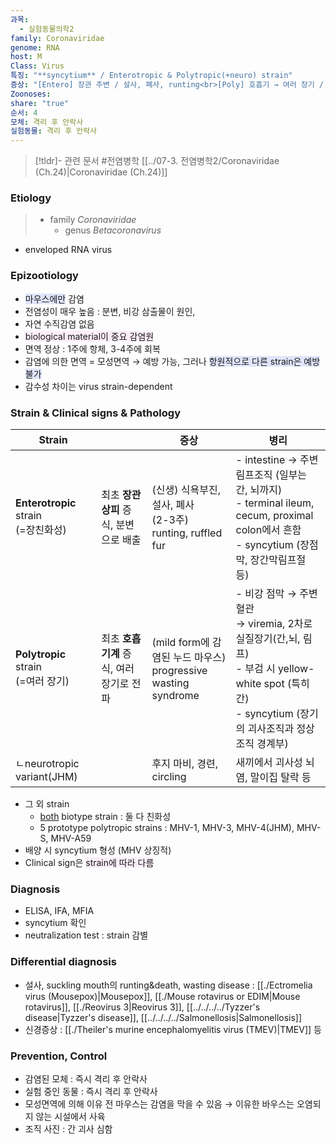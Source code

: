 ```yaml
---
과목:
  - 실험동물의학2
family: Coronaviridae
genome: RNA
host: M
Class: Virus
특징: "**syncytium** / Enterotropic & Polytropic(+neuro) strain"
증상: "[Entero] 장관 주변 / 설사, 폐사, runting<br>[Poly] 호흡기 → 여러 장기 / wasting syndrome"
Zoonoses: 
share: "true"
순서: 4
모체: 격리 후 안락사
실험동물: 격리 후 안락사
---
```

>[!tldr]- 관련 문서
> #전염병학 [[../07-3. 전염병학2/Coronaviridae (Ch.24)|Coronaviridae (Ch.24)]]
### Etiology
> - family *Coronaviridae*
> 	- genus *Betacoronavirus*

- enveloped RNA virus

### Epizootiology
- <span style="background:#e0e5fc">마우스에만</span> 감염
- 전염성이 매우 높음 : 분변, 비강 삼출물이 원인, 
- 자연 수직감염 없음
- <span style="background:#fceef8">biological material이 중요 감염원</span>
- 면역 정상 : 1주에 항체, 3-4주에 회복
- 감염에 의한 면역 = 모성면역 → 예방 가능, 그러나 <span style="background:#e0e5fc">항원적으로 다른 strain은 예방 불가</span>
- 감수성 차이는 virus strain-dependent
### Strain & Clinical signs & Pathology

| Strain                             |                           | 증상                                                      | 병리                                                                                                                     |
| ---------------------------------- | ------------------------- | ------------------------------------------------------- | ---------------------------------------------------------------------------------------------------------------------- |
| **Enterotropic** strain<br>(=장친화성) | 최초 **장관상피** 증식, 분변으로 배출   | (신생) 식욕부진, 설사, 폐사<br>(2-3주) runting, ruffled fur        | - intestine → 주변 림프조직 (일부는 간, 뇌까지)<br>- terminal ileum, cecum, proximal colon에서 흔함<br>- syncytium (장점막, 장간막림프절 등)      |
| **Polytropic** strain<br>(=여러 장기)  | 최초 **호흡기계** 증식, 여러 장기로 전파 | (mild form에 감염된 누드 마우스)<br>progressive wasting syndrome | - 비강 점막 → 주변 혈관<br>→ viremia, 2차로 실질장기(간,뇌, 림프)<br>- 부검 시 yellow-white spot (특히 간)<br>- syncytium (장기의 괴사조직과 정상조직 경계부) |
| ㄴneurotropic variant(JHM)          |                           | 후지 마비, 경련, circling                                     | 새끼에서 괴사성 뇌염, 말이집 탈락 등                                                                                                  |
- 그 외 strain
	- <u>both</u> biotype strain : 둘 다 친화성
	- 5 prototype polytropic strains : MHV-1, MHV-3, MHV-4(JHM), MHV-S, MHV-A59
- 배양 시 syncytium 형성 (MHV 상징적)
- Clinical sign은 <span style="background:#fceef8">strain에 따라 다름</span>
### Diagnosis
- ELISA, IFA, MFIA
- syncytium 확인
- neutralization test : strain 감별
### Differential diagnosis
- 설사, suckling mouth의 runting&death, wasting disease : [[./Ectromelia virus (Mousepox)|Mousepox]], [[./Mouse rotavirus or EDIM|Mouse rotavirus]], [[./Reovirus 3|Reovirus 3]], [[../../../../Tyzzer's disease|Tyzzer's disease]], [[../../../../Salmonellosis|Salmonellosis]]
- 신경증상 : [[./Theiler's murine encephalomyelitis virus (TMEV)|TMEV]] 등
### Prevention, Control
- 감염된 모체 : 즉시 격리 후 안락사
- 실험 중인 동물 : 즉시 격리 후 안락사
- 모성면역에 의해 이유 전 마우스는 감염을 막을 수 있음
  → 이유한 바우스는 오염되지 않는 시설에서 사육
- 조직 사진 : 간 괴사 심함
